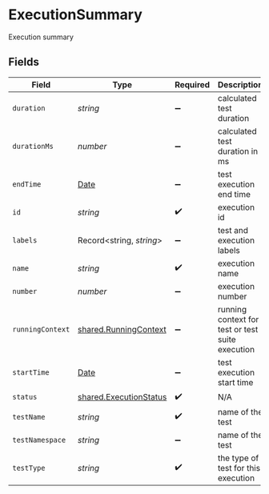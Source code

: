 # ExecutionSummary

Execution summary


## Fields

| Field                                                                                         | Type                                                                                          | Required                                                                                      | Description                                                                                   | Example                                                                                       |
| --------------------------------------------------------------------------------------------- | --------------------------------------------------------------------------------------------- | --------------------------------------------------------------------------------------------- | --------------------------------------------------------------------------------------------- | --------------------------------------------------------------------------------------------- |
| `duration`                                                                                    | *string*                                                                                      | :heavy_minus_sign:                                                                            | calculated test duration                                                                      | 00:00:13                                                                                      |
| `durationMs`                                                                                  | *number*                                                                                      | :heavy_minus_sign:                                                                            | calculated test duration in ms                                                                | 10000                                                                                         |
| `endTime`                                                                                     | [Date](https://developer.mozilla.org/en-US/docs/Web/JavaScript/Reference/Global_Objects/Date) | :heavy_minus_sign:                                                                            | test execution end time                                                                       |                                                                                               |
| `id`                                                                                          | *string*                                                                                      | :heavy_check_mark:                                                                            | execution id                                                                                  | 62f395e004109209b50edfc4                                                                      |
| `labels`                                                                                      | Record<string, *string*>                                                                      | :heavy_minus_sign:                                                                            | test and execution labels                                                                     | [object Object]                                                                               |
| `name`                                                                                        | *string*                                                                                      | :heavy_check_mark:                                                                            | execution name                                                                                | test-suite1-test1                                                                             |
| `number`                                                                                      | *number*                                                                                      | :heavy_minus_sign:                                                                            | execution number                                                                              | 1                                                                                             |
| `runningContext`                                                                              | [shared.RunningContext](../../models/shared/runningcontext.md)                                | :heavy_minus_sign:                                                                            | running context for test or test suite execution                                              |                                                                                               |
| `startTime`                                                                                   | [Date](https://developer.mozilla.org/en-US/docs/Web/JavaScript/Reference/Global_Objects/Date) | :heavy_minus_sign:                                                                            | test execution start time                                                                     |                                                                                               |
| `status`                                                                                      | [shared.ExecutionStatus](../../models/shared/executionstatus.md)                              | :heavy_check_mark:                                                                            | N/A                                                                                           |                                                                                               |
| `testName`                                                                                    | *string*                                                                                      | :heavy_check_mark:                                                                            | name of the test                                                                              | test1                                                                                         |
| `testNamespace`                                                                               | *string*                                                                                      | :heavy_minus_sign:                                                                            | name of the test                                                                              | testkube                                                                                      |
| `testType`                                                                                    | *string*                                                                                      | :heavy_check_mark:                                                                            | the type of test for this execution                                                           | postman/collection                                                                            |